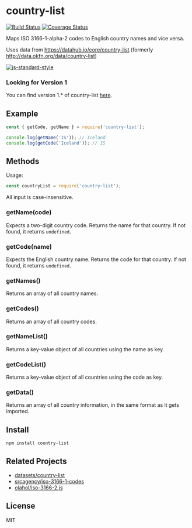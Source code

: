 # country-list

[![Build Status](https://travis-ci.com/fannarsh/country-list.svg?branch=master)](https://travis-ci.com/fannarsh/country-list) [![Coverage Status](https://coveralls.io/repos/github/fannarsh/country-list/badge.svg?branch=master)](https://coveralls.io/github/fannarsh/country-list?branch=master)

Maps ISO 3166-1-alpha-2 codes to English country names and vice versa.

Uses data from https://datahub.io/core/country-list (formerly http://data.okfn.org/data/country-list)

[![js-standard-style](https://cdn.rawgit.com/feross/standard/master/badge.svg)](https://github.com/feross/standard)

### Looking for Version 1
You can find version 1.* of country-list [here](https://github.com/fannarsh/country-list/tree/1.x).

## Example

``` js
const { getCode, getName } = require('country-list');

console.log(getName('IS')); // Iceland
console.log(getCode('Iceland')); // IS
```

## Methods

Usage:

``` js
const countryList = require('country-list');
```
All input is case-insensitive.

### getName(code)

Expects a two-digit country code.
Returns the name for that country.
If not found, it returns `undefined`.

### getCode(name)

Expects the English country name.
Returns the code for that country.
If not found, it returns `undefined`.

### getNames()

Returns an array of all country names.

### getCodes()

Returns an array of all country codes.

### getNameList()

Returns a key-value object of all countries using the name as key.

### getCodeList()

Returns a key-value object of all countries using the code as key.

### getData()

Returns an array of all country information, in the same format as it gets imported.

## Install

``` cli
npm install country-list
```

## Related Projects
 - [datasets/country-list](https://github.com/datasets/country-list)
 - [srcagency/iso-3166-1-codes](https://github.com/srcagency/iso-3166-1-codes)
 - [olahol/iso-3166-2.js](https://github.com/olahol/iso-3166-2.js)

## License

MIT
